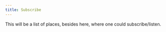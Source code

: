 ```yaml
---
title: Subscribe
---
```


This will be a list of places, besides here, where one could subscribe/listen.
